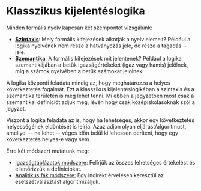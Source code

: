 # Klasszikus kijelentéslogika

Minden formális nyelv kapcsán két szempontot vizsgálunk: 
- [**Szintaxis**](szintaxis/): Mely formális kifejezések alkotják a nyelv elemeit? 
    Például a logika nyelvének nem része a hatványozás jele, de része a tagadás $\lnot$ jele.
- [**Szemantika**](szemantika/): A formális kifejezések mit jelentenek? Például a logika szemantikájában a betűk igazságértékeket (igaz vagy hamis) jelölnek, míg a számok nyelvében a betűk számokat jelölnek. 

A logika központi feladata mindig az, hogy meghatározza a helyes következtetés fogalmát. Ezt a klasszikus kijelentéslogikában a szintaxis és a szemantika területén is meg lehet tenni. Mi ebben a jegyzetben most csak a szemantikai definíciót adjuk meg, lévén hogy csak középiskolásoknak szól a jegyzet. 

Viszont a logika feladata az is, hogy ha lehetséges, akkor egy következtetés helyességének eldöntését is leírja. Azaz adjon olyan eljárást/algoritmust, amellyel -- ha lehet -- véges időn belül ki lehessen deríteni, hogy egy következtetés helyes-e vagy sem.

Erre két módszert mutatunk meg: 
- [Igazságtáblázatok módszere](igazsatablazatok/): Felírjük az összes lehetséges értékelést és ellenőrizzük a definíciókat.
- [Analitikus fák módszere:](analitikus_fak/) Egy indirekt érvelésen keresztül az esetszétválasztást algoritmizáljuk.
